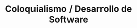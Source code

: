---
layout: default
title: Coloquialismo / Desarrollo de Software
nav_order: 1
parent: Taxonomía
has_children: true
---